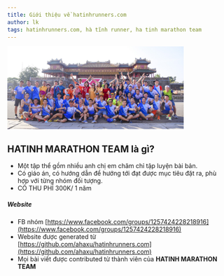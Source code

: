 ```yaml
---
title: Giới thiệu về hatinhrunners.com 
author: lk
tags: hatinhrunners.com, hà tĩnh runner, ha tinh marathon team
---
```


<img src="../images/2023-02-11-htrs-intro.jpg" width=80% height=80% alt="An Phu Park Runners">

## HATINH MARATHON TEAM là gì?
- Một tập thể gồm nhiều anh chị em chăm chỉ tập luyện bài bản.
- Có giáo án, có hướng dẫn để hướng tới đạt được mục tiêu đặt ra, phù hợp với từng nhóm đối tượng.
- CÓ THU PHÍ 300K/ 1 năm

##### Website
- FB nhóm [https://www.facebook.com/groups/1257424228218916](https://www.facebook.com/groups/1257424228218916)
- Website được generated từ [https://github.com/ahaxu/hatinhrunners.com](https://github.com/ahaxu/hatinhrunners.com)
- Mọi bài viết được contributed từ thành viên của **HATINH MARATHON TEAM**

